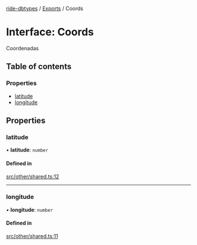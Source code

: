 [ride-dbtypes](../README.md) / [Exports](../modules.md) / Coords

# Interface: Coords

Coordenadas

## Table of contents

### Properties

- [latitude](Coords.md#latitude)
- [longitude](Coords.md#longitude)

## Properties

### latitude

• **latitude**: `number`

#### Defined in

[src/other/shared.ts:12](https://github.com/gatitolabs/ride-dbtypes/blob/feb355c/src/other/shared.ts#L12)

___

### longitude

• **longitude**: `number`

#### Defined in

[src/other/shared.ts:11](https://github.com/gatitolabs/ride-dbtypes/blob/feb355c/src/other/shared.ts#L11)

